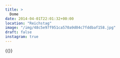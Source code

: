 ```yaml
---
title: >
  Dome
date: 2014-04-01T22:01:32+00:00
location: "Reichstag"
image: "/img/48c5e97f951ca570a9d04c7fddbaf158.jpg"
draft: false
instagram: true
---
```


{{<photo src="/img/48c5e97f951ca570a9d04c7fddbaf158.jpg">}}
